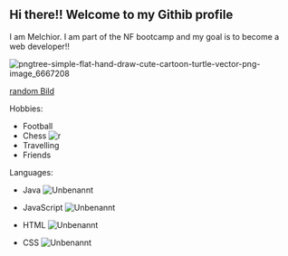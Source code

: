## Hi there!! Welcome to my Githib profile

I am Melchior. I am part of the NF bootcamp and my goal is to become a web developer!!

![pngtree-simple-flat-hand-draw-cute-cartoon-turtle-vector-png-image_6667208](https://github.com/MelchiorForster/MelchiorForster/assets/134959951/1f2ba7d2-1bd3-4020-bb7f-bb9ffb0113da)

[random Bild](https://www.google.com/url?sa=i&url=https%3A%2F%2Fwww.domestika.org%2Fde%2Fprojects%2F483469-random&psig=AOvVaw0qcHcaHlz75CmxfkYhH8hd&ust=1716907948336000&source=images&cd=vfe&opi=89978449&ved=0CBIQjRxqFwoTCLj--tWKroYDFQAAAAAdAAAAABAE)


Hobbies:
- Football 
- Chess ![r](https://github.com/MelchiorForster/MelchiorForster/assets/134959951/e187f648-8c2b-4c92-83fd-61d72a5ffed2)
- Travelling
- Friends

Languages:
- Java ![Unbenannt](https://github.com/MelchiorForster/MelchiorForster/assets/134959951/6dde4f23-21e1-4d4e-9899-8e9705e5d723)

- JavaScript ![Unbenannt](https://github.com/MelchiorForster/MelchiorForster/assets/134959951/b739e0d8-3215-4645-a2af-d4102e9be49a)

- HTML ![Unbenannt](https://github.com/MelchiorForster/MelchiorForster/assets/134959951/390b6ed4-d4c5-4770-aedc-55440ea8f5f0)

- CSS ![Unbenannt](https://github.com/MelchiorForster/MelchiorForster/assets/134959951/4d40bff7-8eb0-4e2f-82c4-6caec90de690)
